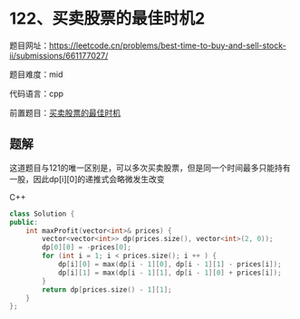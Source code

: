 # 122、买卖股票的最佳时机2
题目网址：https://leetcode.cn/problems/best-time-to-buy-and-sell-stock-ii/submissions/661177027/

题目难度：mid

代码语言：cpp

前置题目：[买卖股票的最佳时机](leetcode121、买卖股票的最佳时机.md)
## 题解
这道题目与121的唯一区别是，可以多次买卖股票，但是同一个时间最多只能持有一股，因此dp[i][0]的递推式会略微发生改变

C++
```cpp
class Solution {
public:
    int maxProfit(vector<int>& prices) {
        vector<vector<int>> dp(prices.size(), vector<int>(2, 0));
        dp[0][0] = -prices[0];
        for (int i = 1; i < prices.size(); i ++ ) {
            dp[i][0] = max(dp[i - 1][0], dp[i - 1][1] - prices[i]);
            dp[i][1] = max(dp[i - 1][1], dp[i - 1][0] + prices[i]);
        }
        return dp[prices.size() - 1][1];
    }
};
```

